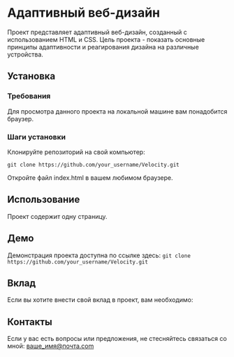 # Адаптивный веб-дизайн

Проект представляет адаптивный веб-дизайн, созданный с использованием HTML и CSS. Цель проекта - показать основные принципы адаптивности и реагирования дизайна на различные устройства.

## Установка

### Требования

Для просмотра данного проекта на локальной машине вам понадобится браузер.

### Шаги установки

Клонируйте репозиторий на свой компьютер:

```git clone https://github.com/your_username/Velocity.git ```

Откройте файл index.html в вашем любимом браузере.

## Использование
Проект содержит одну страницу.

## Демо
Демонстрация проекта доступна по ссылке здесь:
```git clone https://github.com/your_username/Velocity.git ```

## Вклад
Если вы хотите внести свой вклад в проект, вам необходимо:

## Контакты
Если у вас есть вопросы или предложения, не стесняйтесь связаться со мной: ваше_имя@почта.com
